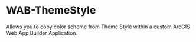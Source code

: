 # WAB-ThemeStyle
Allows you to copy color scheme from Theme Style within a custom ArcGIS Web App Builder Application.
